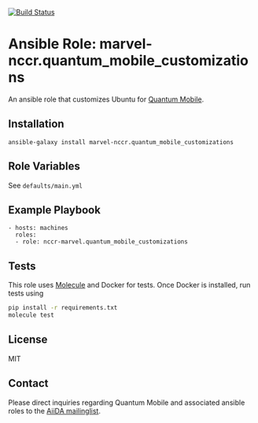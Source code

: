 [![Build Status](https://travis-ci.org/marvel-nccr/ansible-role-quantum-mobile-customizations.svg?branch=master)](https://travis-ci.org/marvel-nccr/ansible-role-quantum-mobile-customizations)

# Ansible Role: marvel-nccr.quantum_mobile_customizations

An ansible role that customizes Ubuntu for [Quantum Mobile](https://github.com/marvel-nccr/quantum-mobile).

## Installation

`ansible-galaxy install marvel-nccr.quantum_mobile_customizations`

## Role Variables

See `defaults/main.yml`

## Example Playbook

```
- hosts: machines
  roles:
  - role: nccr-marvel.quantum_mobile_customizations
```

## Tests

This role uses [Molecule](https://molecule.readthedocs.io/en/latest/#) and
Docker for tests. Once Docker is installed, run tests using

```bash
pip install -r requirements.txt
molecule test
```

## License

MIT

## Contact

Please direct inquiries regarding Quantum Mobile and associated ansible roles to the [AiiDA mailinglist](http://www.aiida.net/mailing-list/).
